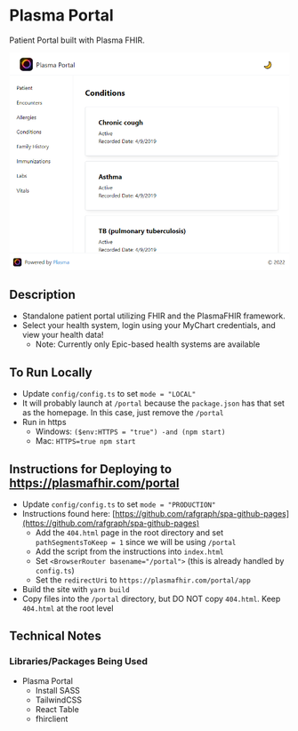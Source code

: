 # Plasma Portal

Patient Portal built with Plasma FHIR.

![](../../.gitbook/assets/image.png)

## Description

* Standalone patient portal utilizing FHIR and the PlasmaFHIR framework.
* Select your health system, login using your MyChart credentials, and view your health data!
  * Note: Currently only Epic-based health systems are available

## To Run Locally

* Update `config/config.ts` to set `mode = "LOCAL"`
* It will probably launch at `/portal` because the `package.json` has that set as the homepage. In this case, just remove the `/portal`
* Run in https
  * Windows: `($env:HTTPS = "true") -and (npm start)`
  * Mac: `HTTPS=true npm start`

## Instructions for Deploying to https://plasmafhir.com/portal

* Update `config/config.ts` to set `mode = "PRODUCTION"`
* Instructions found here: [https://github.com/rafgraph/spa-github-pages](https://github.com/rafgraph/spa-github-pages)
  * Add the `404.html` page in the root directory and set `pathSegmentsToKeep = 1` since we will be using `/portal`
  * Add the script from the instructions into `index.html`
  * Set `<BrowserRouter basename="/portal">` (this is already handled by `config.ts`)
  * Set the `redirectUri` to `https://plasmafhir.com/portal/app`
* Build the site with `yarn build`
* Copy files into the `/portal` directory, but DO NOT copy `404.html`. Keep `404.html` at the root level

## Technical Notes

### Libraries/Packages Being Used

* Plasma Portal
  * Install SASS
  * TailwindCSS
  * React Table
  * fhirclient
